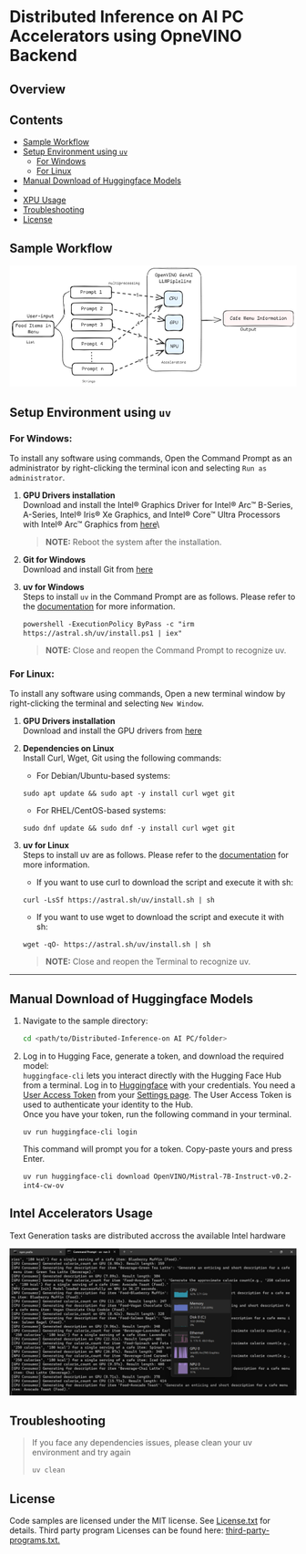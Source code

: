 # Distributed Inference on AI PC Accelerators using OpneVINO Backend

## Overview


## Contents
- [Sample Workflow](./README.md#sample-workflow)
- [Setup Environment using `uv`](./README.md#setup-environment-using-uv)
  - [For Windows](./README.md#for-windows)
  - [For Linux](./README.md#for-linux)
- [Manual Download of Huggingface Models](./README.md#manual-download-of-huggingface-models)
- 
- [XPU Usage](./README.md#xpu-usage)
- [Troubleshooting](./README.md#troubleshooting)
- [License](./README.md#license)


## Sample Workflow
<img alt="image" width=600 src="./assets/sample-workflow.png"/>


## Setup Environment using `uv`
### For Windows:
To install any software using commands, Open the Command Prompt as an administrator by right-clicking the terminal icon and selecting `Run as administrator`.
1. **GPU Drivers installation**\
   Download and install the Intel® Graphics Driver for Intel® Arc™ B-Series, A-Series, Intel® Iris® Xe Graphics, and Intel® Core™ Ultra Processors with Intel® Arc™ Graphics from [here](https://www.intel.com/content/www/us/en/download/785597/intel-arc-iris-xe-graphics-windows.html)\
   >**NOTE:** Reboot the system after the installation.

2. **Git for Windows**\
   Download and install Git from [here](https://git-scm.com/downloads/win)

3. **uv for Windows**\
   Steps to install `uv` in the Command Prompt are as follows. Please refer to the [documentation](https://docs.astral.sh/uv/getting-started/installation/) for more information.
   ```
   powershell -ExecutionPolicy ByPass -c "irm https://astral.sh/uv/install.ps1 | iex"
   ```
   >**NOTE:** Close and reopen the Command Prompt to recognize uv.
   
### For Linux:
To install any software using commands, Open a new terminal window by right-clicking the terminal and selecting `New Window`.
1. **GPU Drivers installation**\
   Download and install the GPU drivers from [here](https://dgpu-docs.intel.com/driver/client/overview.html)

2. **Dependencies on Linux**\
   Install Curl, Wget, Git using the following commands:
   - For Debian/Ubuntu-based systems:
   ```
   sudo apt update && sudo apt -y install curl wget git
   ```
   - For RHEL/CentOS-based systems:
   ```
   sudo dnf update && sudo dnf -y install curl wget git
   ```

3. **uv for Linux**\
   Steps to install uv are as follows. Please refer to the [documentation](https://docs.astral.sh/uv/getting-started/installation/) for more information.
   - If you want to use curl to download the script and execute it with sh:
   ```
   curl -LsSf https://astral.sh/uv/install.sh | sh
   ```
   - If you want to use wget to download the script and execute it with sh:
   ```
   wget -qO- https://astral.sh/uv/install.sh | sh
   ```
   >**NOTE:** Close and reopen the Terminal to recognize uv.

---

## Manual Download of Huggingface Models
1. Navigate to the sample directory:
   ```bash
   cd <path/to/Distributed-Inference-on AI PC/folder>
   ```
   
2. Log in to Hugging Face, generate a token, and download the required model:\
   `huggingface-cli` lets you interact directly with the Hugging Face Hub from a terminal. Log in to [Huggingface](https://huggingface.co/) with your credentials. You need a [User Access Token](https://huggingface.co/docs/hub/security-tokens) from your [Settings page](https://huggingface.co/settings/tokens). The User Access Token is used to authenticate your identity to the Hub.\
   Once you have your token, run the following command in your terminal.
   ```
   uv run huggingface-cli login
   ```
   This command will prompt you for a token. Copy-paste yours and press Enter.
   ```
   uv run huggingface-cli download OpenVINO/Mistral-7B-Instruct-v0.2-int4-cw-ov
   ```
   



## Intel Accelerators Usage
Text Generation tasks are distributed accross the available Intel hardware  
  
<img alt="image" width=600 src="./assets/accelerator_usage.png"/>
  

## Troubleshooting
> If you face any dependencies issues, please clean your uv environment and try again
>  ```bash
> uv clean
> ```

## License
Code samples are licensed under the MIT license. See [License.txt](https://github.com/oneapi-src/oneAPI-samples/blob/master/License.txt) for details.
Third party program Licenses can be found here: [third-party-programs.txt.](https://github.com/oneapi-src/oneAPI-samples/blob/master/third-party-programs.txt)

